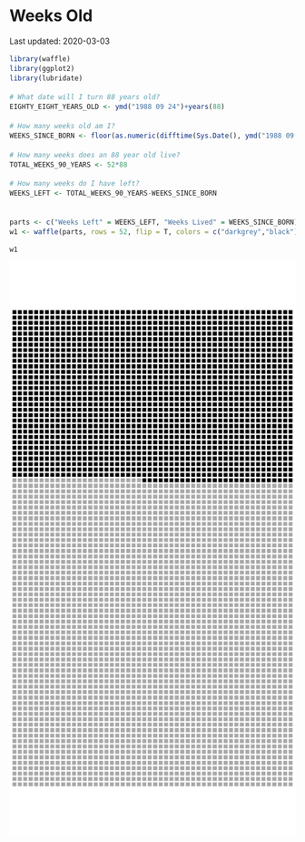 Weeks Old
================

Last updated: 2020-03-03

``` r
library(waffle)
library(ggplot2)
library(lubridate)

# What date will I turn 88 years old?
EIGHTY_EIGHT_YEARS_OLD <- ymd("1988 09 24")+years(88)

# How many weeks old am I?
WEEKS_SINCE_BORN <- floor(as.numeric(difftime(Sys.Date(), ymd("1988 09 24"), units = "weeks")))

# How many weeks does an 88 year old live?
TOTAL_WEEKS_90_YEARS <- 52*88

# How many weeks do I have left?
WEEKS_LEFT <- TOTAL_WEEKS_90_YEARS-WEEKS_SINCE_BORN


parts <- c("Weeks Left" = WEEKS_LEFT, "Weeks Lived" = WEEKS_SINCE_BORN)
w1 <- waffle(parts, rows = 52, flip = T, colors = c("darkgrey","black"))+theme(legend.position = "none")
```

``` r
w1
```

![](README_files/figure-gfm/weeks%20old-1.png)<!-- -->
